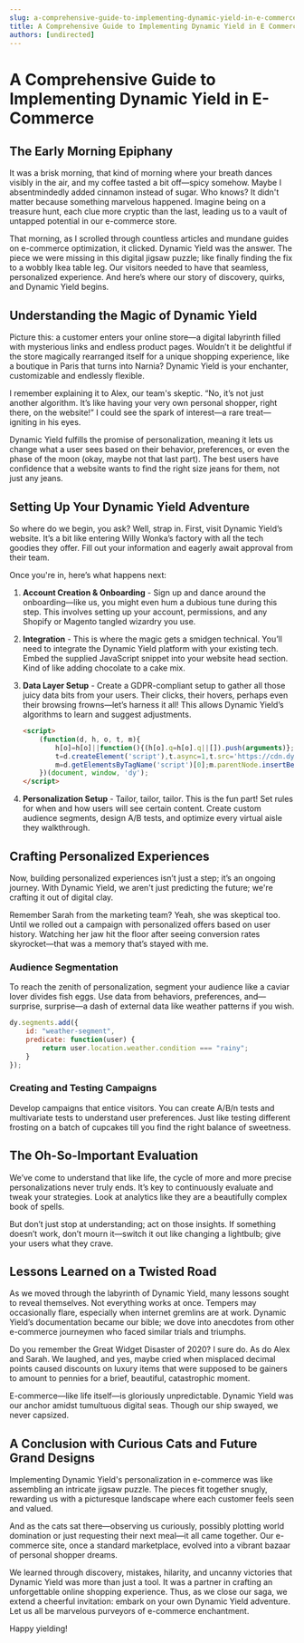 ```yaml
---
slug: a-comprehensive-guide-to-implementing-dynamic-yield-in-e-commerce
title: A Comprehensive Guide to Implementing Dynamic Yield in E Commerce
authors: [undirected]
---
```



# A Comprehensive Guide to Implementing Dynamic Yield in E-Commerce

## The Early Morning Epiphany

It was a brisk morning, that kind of morning where your breath dances visibly in the air, and my coffee tasted a bit off—spicy somehow. Maybe I absentmindedly added cinnamon instead of sugar. Who knows? It didn't matter because something marvelous happened. Imagine being on a treasure hunt, each clue more cryptic than the last, leading us to a vault of untapped potential in our e-commerce store. 

That morning, as I scrolled through countless articles and mundane guides on e-commerce optimization, it clicked. Dynamic Yield was the answer. The piece we were missing in this digital jigsaw puzzle; like finally finding the fix to a wobbly Ikea table leg. Our visitors needed to have that seamless, personalized experience. And here’s where our story of discovery, quirks, and Dynamic Yield begins.

## Understanding the Magic of Dynamic Yield

Picture this: a customer enters your online store—a digital labyrinth filled with mysterious links and endless product pages. Wouldn’t it be delightful if the store magically rearranged itself for a unique shopping experience, like a boutique in Paris that turns into Narnia? Dynamic Yield is your enchanter, customizable and endlessly flexible.

I remember explaining it to Alex, our team's skeptic. “No, it’s not just another algorithm. It’s like having your very own personal shopper, right there, on the website!” I could see the spark of interest—a rare treat—igniting in his eyes.

Dynamic Yield fulfills the promise of personalization, meaning it lets us change what a user sees based on their behavior, preferences, or even the phase of the moon (okay, maybe not that last part). The best users have confidence that a website wants to find the right size jeans for them, not just any jeans.

## Setting Up Your Dynamic Yield Adventure

So where do we begin, you ask? Well, strap in. First, visit Dynamic Yield’s website. It’s a bit like entering Willy Wonka’s factory with all the tech goodies they offer. Fill out your information and eagerly await approval from their team. 

Once you're in, here’s what happens next:

1. **Account Creation & Onboarding** - Sign up and dance around the onboarding—like us, you might even hum a dubious tune during this step. This involves setting up your account, permissions, and any Shopify or Magento tangled wizardry you use.

2. **Integration** - This is where the magic gets a smidgen technical. You’ll need to integrate the Dynamic Yield platform with your existing tech. Embed the supplied JavaScript snippet into your website head section. Kind of like adding chocolate to a cake mix. 

3. **Data Layer Setup** - Create a GDPR-compliant setup to gather all those juicy data bits from your users. Their clicks, their hovers, perhaps even their browsing frowns—let’s harness it all! This allows Dynamic Yield’s algorithms to learn and suggest adjustments.
   
   ```html
   <script>
       (function(d, h, o, t, m){
           h[o]=h[o]||function(){(h[o].q=h[o].q||[]).push(arguments)};
           t=d.createElement('script'),t.async=1,t.src='https://cdn.dynamicyield.com/scripts/p.js';
           m=d.getElementsByTagName('script')[0];m.parentNode.insertBefore(t,m);
       })(document, window, 'dy');
   </script>
   ```

4. **Personalization Setup** - Tailor, tailor, tailor. This is the fun part! Set rules for when and how users will see certain content. Create custom audience segments, design A/B tests, and optimize every virtual aisle they walkthrough.

## Crafting Personalized Experiences

Now, building personalized experiences isn’t just a step; it’s an ongoing journey. With Dynamic Yield, we aren't just predicting the future; we're crafting it out of digital clay. 

Remember Sarah from the marketing team? Yeah, she was skeptical too. Until we rolled out a campaign with personalized offers based on user history. Watching her jaw hit the floor after seeing conversion rates skyrocket—that was a memory that’s stayed with me.

### Audience Segmentation

To reach the zenith of personalization, segment your audience like a caviar lover divides fish eggs. Use data from behaviors, preferences, and—surprise, surprise—a dash of external data like weather patterns if you wish. 

```javascript
dy.segments.add({
    id: "weather-segment",
    predicate: function(user) {
        return user.location.weather.condition === "rainy";
    }
});
```

### Creating and Testing Campaigns

Develop campaigns that entice visitors. You can create A/B/n tests and multivariate tests to understand user preferences. Just like testing different frosting on a batch of cupcakes till you find the right balance of sweetness.

## The Oh-So-Important Evaluation

We’ve come to understand that like life, the cycle of more and more precise personalizations never truly ends. It’s key to continuously evaluate and tweak your strategies. Look at analytics like they are a beautifully complex book of spells.

But don’t just stop at understanding; act on those insights. If something doesn’t work, don’t mourn it—switch it out like changing a lightbulb; give your users what they crave.

## Lessons Learned on a Twisted Road

As we moved through the labyrinth of Dynamic Yield, many lessons sought to reveal themselves. Not everything works at once. Tempers may occasionally flare, especially when internet gremlins are at work. Dynamic Yield’s documentation became our bible; we dove into anecdotes from other e-commerce journeymen who faced similar trials and triumphs.

Do you remember the Great Widget Disaster of 2020? I sure do. As do Alex and Sarah. We laughed, and yes, maybe cried when misplaced decimal points caused discounts on luxury items that were supposed to be gainers to amount to pennies for a brief, beautiful, catastrophic moment.

E-commerce—like life itself—is gloriously unpredictable. Dynamic Yield was our anchor amidst tumultuous digital seas. Though our ship swayed, we never capsized.

## A Conclusion with Curious Cats and Future Grand Designs

Implementing Dynamic Yield's personalization in e-commerce was like assembling an intricate jigsaw puzzle. The pieces fit together snugly, rewarding us with a picturesque landscape where each customer feels seen and valued.

And as the cats sat there—observing us curiously, possibly plotting world domination or just requesting their next meal—it all came together. Our e-commerce site, once a standard marketplace, evolved into a vibrant bazaar of personal shopper dreams. 

We learned through discovery, mistakes, hilarity, and uncanny victories that Dynamic Yield was more than just a tool. It was a partner in crafting an unforgettable online shopping experience. Thus, as we close our saga, we extend a cheerful invitation: embark on your own Dynamic Yield adventure. Let us all be marvelous purveyors of e-commerce enchantment.

Happy yielding!